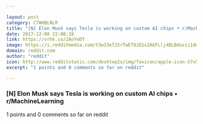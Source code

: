 ```yaml
---

layout: post
category: C7WHBLNLR
title: "[N] Elon Musk says Tesla is working on custom AI chips • r/MachineLearning"
date: 2017-12-08 22:08:18
link: https://vrhk.co/2AoYeDT
image: https://i.redditmedia.com/t3w33eT25rTwET8JQ1x2AGFLlj4BLBdovii1dmW6W6k.jpg?w=320&s=5d444b9e43953e62f75e06c3e13cca8e
domain: reddit.com
author: "reddit"
icon: http://www.redditstatic.com/desktop2x/img/favicon/apple-icon-57x57.png
excerpt: "1 points and 0 comments so far on reddit"

---
```


### [N] Elon Musk says Tesla is working on custom AI chips • r/MachineLearning

1 points and 0 comments so far on reddit